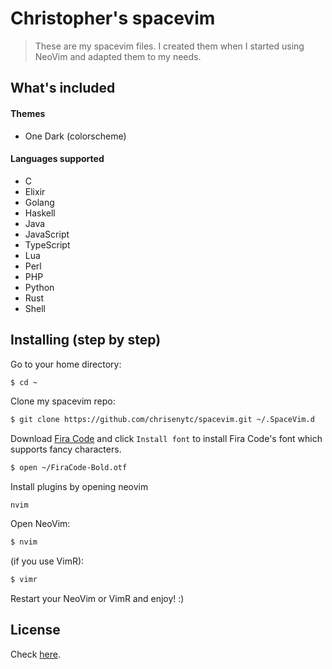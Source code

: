 # Christopher's spacevim

> These are my spacevim files. I created them when I started using NeoVim and adapted them to my needs.

## What's included

#### Themes

* One Dark (colorscheme)

#### Languages supported

* C
* Elixir
* Golang
* Haskell
* Java
* JavaScript
* TypeScript
* Lua
* Perl
* PHP
* Python
* Rust
* Shell

## Installing (step by step)

Go to your home directory:

```bash
$ cd ~
```

Clone my spacevim repo:

```bash
$ git clone https://github.com/chrisenytc/spacevim.git ~/.SpaceVim.d
```

Download [Fira Code](https://github.com/tonsky/FiraCode/releases/download/1.102/FiraCode_1.102.zip) and click `Install font` to install Fira Code's font which supports fancy characters.

```bash
$ open ~/FiraCode-Bold.otf
```

Install plugins by opening neovim

```
nvim
```

Open NeoVim:

```bash
$ nvim
```

(if you use VimR):

```bash
$ vimr
```

Restart your NeoVim or VimR and enjoy! :)

## License

Check [here](LICENSE).
